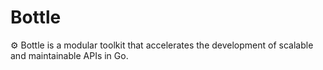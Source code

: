 # Bottle
⚙️ Bottle is a modular toolkit that accelerates the development of scalable and maintainable APIs in Go.
